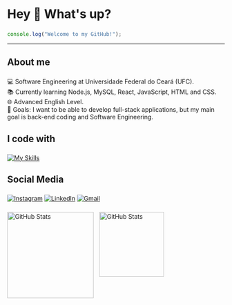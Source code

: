 # Hey 👋 What's up?

###

```js
console.log("Welcome to my GitHub!");
```
<hr>

###

<h2 align="left">About me</h2>

###

<p align="left">💻 Software Engineering at Universidade Federal do Ceará (UFC).<br>📚 Currently learning Node.js, MySQL, React, JavaScript, HTML and CSS.<br>🌐 Advanced English Level.<br>🎯 Goals: I want to be able to develop full-stack applications, but my main goal is back-end coding and Software Engineering.</p>

###

<h2 align="left">I code with</h2>

###

[![My Skills](https://skillicons.dev/icons?i=nodejs,mysql,html,css,js,git,sequelize,vscode,netlify)](https://skillicons.dev)

###

<h2 align="left">Social Media</h2>

###

[![Instagram](https://skillicons.dev/icons?i=instagram)](https://instagram.com/eduucavalcante__)
[![LinkedIn](https://skillicons.dev/icons?i=linkedin)](https://www.linkedin.com/in/eduardo-cavalcante-dev)
[![Gmail](https://skillicons.dev/icons?i=gmail)](mailto:eduardo.cavalcante.contact@gmail.com)

###

<p>
  <img 
    align="left" 
    alt="GitHub Stats" 
    height="200" 
    style="padding-right: 10px;" 
    src="https://github-readme-stats.vercel.app/api?username=eduucavalcante&show_icons=true&theme=tokyonight&include_all_commits=true&locale=pt-br" 
  />

<img 
      align="left" 
      alt="GitHub Stats" 
      height="150" 
      src="https://github-readme-stats.vercel.app/api/top-langs/?username=eduucavalcante&theme=tokyonight&layout=compact&custom_title=Tecnologias&langs_count=9" 
  />

</p>
